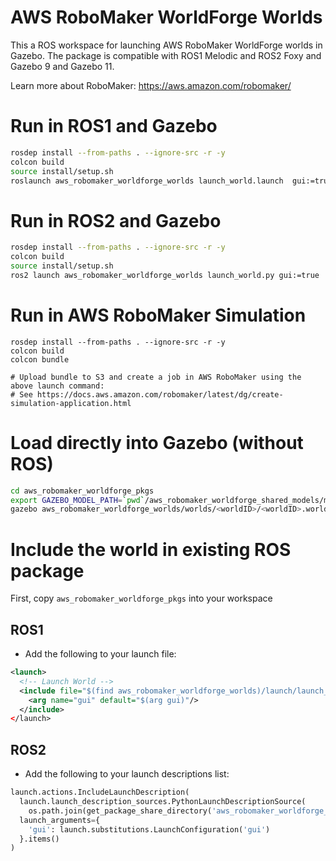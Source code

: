 # AWS RoboMaker WorldForge Worlds

This a ROS workspace for launching AWS RoboMaker WorldForge worlds in Gazebo.
The package is compatible with ROS1 Melodic and ROS2 Foxy and Gazebo 9 and Gazebo 11.

Learn more about RoboMaker: https://aws.amazon.com/robomaker/

# Run in ROS1 and Gazebo
```bash
rosdep install --from-paths . --ignore-src -r -y
colcon build
source install/setup.sh
roslaunch aws_robomaker_worldforge_worlds launch_world.launch  gui:=true
```

# Run in ROS2 and Gazebo
```bash
rosdep install --from-paths . --ignore-src -r -y
colcon build
source install/setup.sh
ros2 launch aws_robomaker_worldforge_worlds launch_world.py gui:=true
```

# Run in AWS RoboMaker Simulation
```
rosdep install --from-paths . --ignore-src -r -y
colcon build
colcon bundle

# Upload bundle to S3 and create a job in AWS RoboMaker using the above launch command:
# See https://docs.aws.amazon.com/robomaker/latest/dg/create-simulation-application.html
```

# Load directly into Gazebo (without ROS)
```bash
cd aws_robomaker_worldforge_pkgs
export GAZEBO_MODEL_PATH=`pwd`/aws_robomaker_worldforge_shared_models/models:`pwd`/aws_robomaker_worldforge_worlds/worlds
gazebo aws_robomaker_worldforge_worlds/worlds/<worldID>/<worldID>.world
```

# Include the world in existing ROS package

First, copy `aws_robomaker_worldforge_pkgs` into your workspace

## ROS1
* Add the following to your launch file:
```xml
<launch>
  <!-- Launch World -->
  <include file="$(find aws_robomaker_worldforge_worlds)/launch/launch_world.launch"/>
    <arg name="gui" default="$(arg gui)"/>
  </include>
</launch>
```

## ROS2
* Add the following to your launch descriptions list:
```python
launch.actions.IncludeLaunchDescription(
  launch.launch_description_sources.PythonLaunchDescriptionSource(
    os.path.join(get_package_share_directory('aws_robomaker_worldforge_worlds'), 'launch', 'launch_world.py')),
  launch_arguments={
    'gui': launch.substitutions.LaunchConfiguration('gui')
  }.items()
)
```
